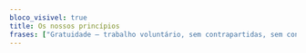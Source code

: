 ```yaml
---
bloco_visivel: true
title: Os nossos princípios
frases: ["Gratuidade – trabalho voluntário, sem contrapartidas, sem conhecer nem ser conhecido dos beneficiários.","Comunitário – o apoio prestado deve emergir essencialmente da comunidade.","Discrição – o apoio às famílias necessitadas será gerido com a maior discrição e a menor exposição das mesmas.", "Limitado – um apoio de emergência, limitado no tempo e limitado nos meios.","Parceria – em rede com projectos afins, em colaboração com outras entidades ou iniciativas convergentes para os mesmos fins.","Complementar – Procurando constituir uma alternativa e alcançar públicos ou áreas menos enquadrados pelos apoios existentes"]
---
```

